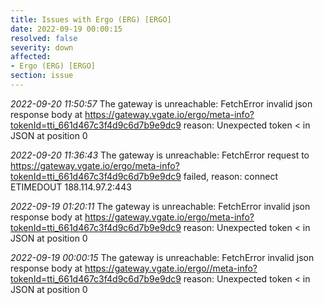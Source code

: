 ```yaml
---
title: Issues with Ergo (ERG) [ERGO]
date: 2022-09-19 00:00:15
resolved: false
severity: down
affected:
- Ergo (ERG) [ERGO]
section: issue
---
```


*2022-09-20 11:50:57* The gateway is unreachable: FetchError invalid json response body at https://gateway.vgate.io/ergo/meta-info?tokenId=tti_661d467c3f4d9c6d7b9e9dc9 reason: Unexpected token < in JSON at position 0

*2022-09-20 11:36:43* The gateway is unreachable: FetchError request to https://gateway.vgate.io/ergo/meta-info?tokenId=tti_661d467c3f4d9c6d7b9e9dc9 failed, reason: connect ETIMEDOUT 188.114.97.2:443

*2022-09-19 01:20:11* The gateway is unreachable: FetchError invalid json response body at https://gateway.vgate.io/ergo/meta-info?tokenId=tti_661d467c3f4d9c6d7b9e9dc9 reason: Unexpected token < in JSON at position 0

*2022-09-19 00:00:15* The gateway is unreachable: FetchError invalid json response body at https://gateway.vgate.io/ergo//meta-info?tokenId=tti_661d467c3f4d9c6d7b9e9dc9 reason: Unexpected token < in JSON at position 0